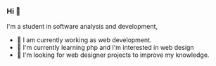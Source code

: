 
### Hi 👋
I'm a student in software analysis and development, 
- 🔭 I am currently working as web development.
- 🌱 I'm currently learning php and I'm interested in web design
- 🤝 I'm looking for web designer projects to improve my knowledge. 


